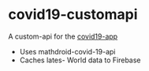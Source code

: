 # covid19-customapi
A custom-api for the [covid19-app](https://github.com/ada024/covid19-app)
* Uses mathdroid-covid-19-api
* Caches lates- World data to Firebase 
